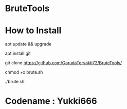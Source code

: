 # BruteTools

# How to Install
apt update && upgrade



apt install git



git clone https://github.com/GarudaTersakti72/BruteTools/



chmod +x brute.sh



./brute.sh

# Codename : Yukki666
